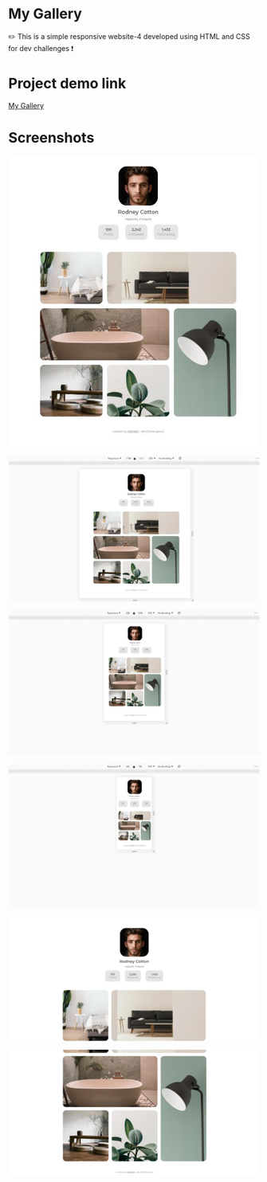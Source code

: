 # My Gallery
✏️ This is a simple responsive website-4 developed using HTML and CSS for dev challenges ❗

# Project demo link

<a href="https://mithesh14.github.io/My-Gallery/">My Gallery</a>

# Screenshots 

![screenshots](https://github.com/Mithesh14/My-Gallery/blob/main/images/image1.jpg)

![screenshots](https://github.com/Mithesh14/My-Gallery/blob/main/images/image2.jpg)

![screenshots](https://github.com/Mithesh14/My-Gallery/blob/main/images/image3.jpg)

![screenshots](https://github.com/Mithesh14/My-Gallery/blob/main/images/image4.jpg)

![screenshots](https://github.com/Mithesh14/My-Gallery/blob/main/images/image5.jpg)

![screenshots](https://github.com/Mithesh14/My-Gallery/blob/main/images/image6.jpg)
